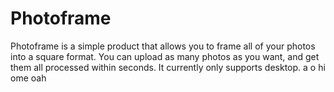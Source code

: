 Photoframe 
=======================

Photoframe is a simple product that allows you to frame all of your photos into
a square format. You can upload as many photos as you want, and get them all
processed within seconds. It currently only supports desktop.
a
o hi
ome 
oah
